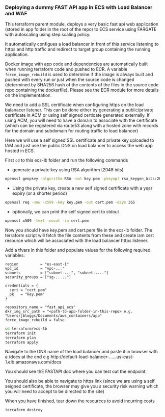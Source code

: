 ### Deploying a dummy FAST API app in ECS with Load Balancer and WAF

This terraform parent module, deploys a very basic fast api web application (stored in app folder in the root of the repo) to ECS service using FARGATE with autoscaling using step scaling policy. 

It automatically configues a load balancer in front of this service listening to https and http traffic and redirect to target group containing the running application. 

Docker image with app code and dependencies are automatically built when running terraform code and pushed to ECR. A variable `force_image_rebuild` is used to determine if  the image is always built and pushed with every run or just when the source code is changed (determined by SHA256 hash of the contents of the files in the source code repo containing the dockerfile). Please see the ECR module for more details on the implementation.

We need to add a SSL certificate when configuring https on the load balanacer listener. This can be done either by generating a public/private certificate in ACM or using self signed certicate generated externally. 
If using ACM, you will need to have a domain to associate with the certificate (which can be registered via route53 along with a hosted zone with records for the domain and subdomain for routing traffic to load balancer)

Here we will use  a self signed SSL certificate and private key uploaded to IAM and just use the public DNS on load balancer to access the web app hosted in ECS.


First `cd` to this ecs-lb folder and run the following commands

* generate a private key using RSA algorithm (2048 bits) 


```bash
openssl genpkey -algorithm RSA -out key.pem -pkeyopt rsa_keygen_bits:2048
```

* Using the private key, create a new self signed certificate with a year expiry (or a shorter period)

```bash
openssl req -new -x509 -key key.pem -out cert.pem -days 365
```


* optionally, we can print the self signed cert to stdout 

```bash
openssl x509 -text -noout -in cert.pem 
```


Now you should have key.pem and cert.pem file in the ecs-lb folder. The terraform script will fetch the file contents from these and create iam cert resource which will be associated with the load balancer https listener.


Add a tfvars in this folder and populate values for the following required variables:

```
region          = "us-east-1" 
vpc_id          = "vpc-..."
subnets         = ["subnet-...", "subnet-...."]
security_groups = ["sg-....."]

credentials = {
  cert = "cert.pem"
  pk   = "key.pem"
}

repository_name = "fast_api_ecs"
dkr_img_src_path = "<path-to-app-folder-in-this-repo> e.g. "Users/jbloggs/Documents/aws_containers/app"
force_image_rebuild = false
```


```bash 
cd terraform/ecs-lb
terraform init
terraform plan 
terraform apply
```

Navigate to the DNS name of the load balancer and paste it in browser with a /docs at the end e.g  http://default-load-balancer-......us-east-1.elb.amazonaws.com/docs

You should see thE FASTAPI doc where you can test out the endpoint.

You should also be able to navigate to https link (since we are using a self seigned certificate, the browser may give you a security risk warning which you will need to accept to be directed to the site)


When you have finished, tear down the resources to avoid incurring costs

```
terraform destroy
```